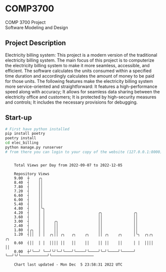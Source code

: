 # COMP3700
COMP 3700 Project  
Software Modeling and Design
## Project Description
Electricity billing system: This project is a modern version of the traditional electricity billing system. The main focus of this project is to computerize the electricity billing system to make it more seamless, accessible, and efficient. The software calculates the units consumed within a specified time duration and accordingly calculates the amount of money to be paid for those units. The following features make the electricity billing system more service-oriented and straightforward: It features a high-performance speed along with accuracy; It allows for seamless data sharing between the electricity office and customers; It is protected by high-security measures and controls; It includes the necessary provisions for debugging.

## Start-up
```bash
# First have python installed
pip install poetry
poetry install
cd elec_billing
python manage.py runserver
# from there you can login to your copy of the website (127.0.0.1:8000), default creds are admin/admin
```

```

    Total Views per Day from 2022-09-07 to 2022-12-05

    Repository Views
    9.00  ┼    ╭╮
    8.40  ┤    ││
    7.80  ┤    ││
    7.20  ┤    ││
    6.60  ┤    ││
    6.00  ┤    ││
    5.40  ┤    ││
    4.80  ┤    │╰╮
    4.20  ┤    │ │                        ╭╮              ╭╮
    3.60  ┤    │ │                        ││              ││
    3.00  ┤    │ │    ╭╮                  ││              ││
    2.40  ┤    │ │    ││                  ││              ││
    1.80  ┤╭╮  │ │    ││                  ││              ││
    1.20  ┤││  │ │  ╭╮││ ╭╮   ╭╮    ╭╮    ││ ╭╮    ╭╮     │╰╮  ╭╮╭╮            ╭╮
    0.60  ┤││  │ │  ││││ ││   ││    ││    ││ ││    ││     │ │  ││││            ││
    0.00  ┼╯╰──╯ ╰──╯╰╯╰─╯╰───╯╰────╯╰────╯╰─╯╰────╯╰─────╯ ╰──╯╰╯╰────────────╯╰───────────────────

    Chart last updated - Mon Dec  5 23:58:31 2022 UTC
    
```

